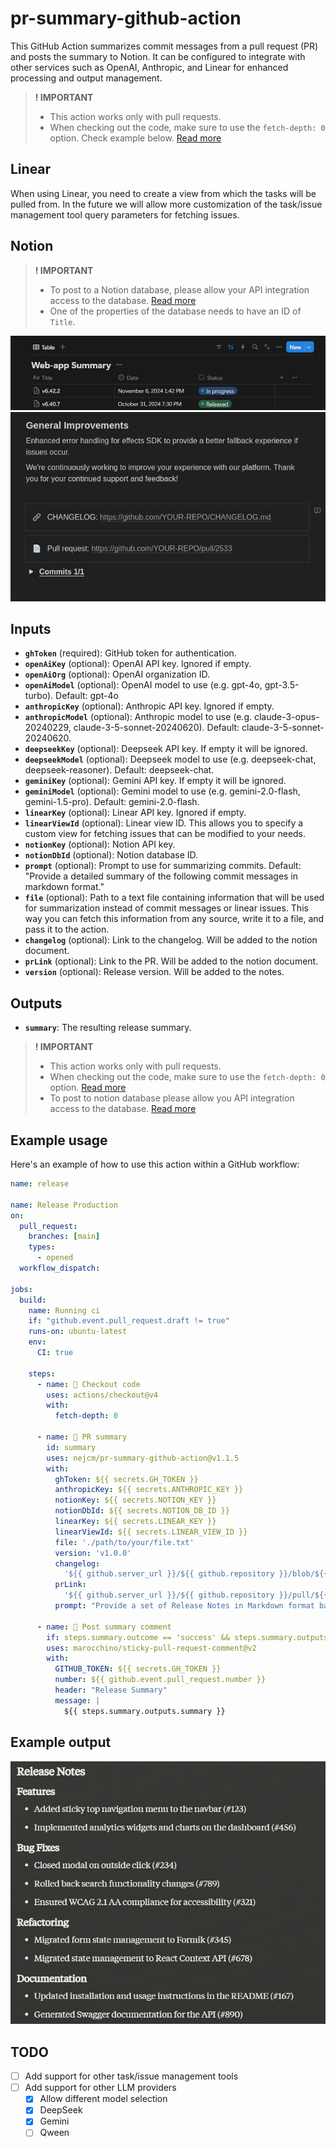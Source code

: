 # pr-summary-github-action

This GitHub Action summarizes commit messages from a pull request (PR) and posts the summary to Notion. It can be configured to integrate with other services such as OpenAI, Anthropic, and Linear for enhanced processing and output management.

> **! IMPORTANT**
>
> - This action works only with pull requests.
> - When checking out the code, make sure to use the `fetch-depth: 0` option. Check example below. [Read more](https://github.com/actions/checkout?tab=readme-ov-file#fetch-all-history-for-all-tags-and-branches)

## Linear

When using Linear, you need to create a view from which the tasks will be pulled from.
In the future we will allow more customization of the task/issue management tool query parameters for fetching issues.

## Notion

> **! IMPORTANT**
>
> - To post to a Notion database, please allow your API integration access to the database. [Read more](https://developers.notion.com/docs/create-a-notion-integration)
> - One of the properties of the database needs to have an ID of `Title`.

![Notion example](notion.jpg)
![Notion links example](notion-links.jpg)

## Inputs

- **`ghToken`** (required): GitHub token for authentication.
- **`openAiKey`** (optional): OpenAI API key. Ignored if empty.
- **`openAiOrg`** (optional): OpenAI organization ID.
- **`openAiModel`** (optional): OpenAI model to use (e.g. gpt-4o, gpt-3.5-turbo). Default: gpt-4o
- **`anthropicKey`** (optional): Anthropic API key. Ignored if empty.
- **`anthropicModel`** (optional): Anthropic model to use (e.g. claude-3-opus-20240229, claude-3-5-sonnet-20240620). Default: claude-3-5-sonnet-20240620.
- **`deepseekKey`** (optional): Deepseek API key. If empty it will be ignored.
- **`deepseekModel`** (optional): Deepseek model to use (e.g. deepseek-chat, deepseek-reasoner). Default: deepseek-chat.
- **`geminiKey`** (optional): Gemini API key. If empty it will be ignored.
- **`geminiModel`** (optional): Gemini model to use (e.g. gemini-2.0-flash, gemini-1.5-pro). Default: gemini-2.0-flash.
- **`linearKey`** (optional): Linear API key. Ignored if empty.
- **`linearViewId`** (optional): Linear view ID. This allows you to specify a custom view for fetching issues that can be modified to your needs.
- **`notionKey`** (optional): Notion API key.
- **`notionDbId`** (optional): Notion database ID.
- **`prompt`** (optional): Prompt to use for summarizing commits. Default: "Provide a detailed summary of the following commit messages in markdown format."
- **`file`** (optional): Path to a text file containing information that will be used for summarization instead of commit messages or linear issues. This way you can fetch this information from any source, write it to a file, and pass it to the action.
- **`changelog`** (optional): Link to the changelog. Will be added to the notion document.
- **`prLink`** (optional): Link to the PR. Will be added to the notion document.
- **`version`** (optional): Release version. Will be added to the notes.

## Outputs

- **`summary`**: The resulting release summary.

> **! IMPORTANT**
>
> - This action works only with pull requests.
> - When checking out the code, make sure to use the `fetch-depth: 0` option. [Read more](https://github.com/actions/checkout?tab=readme-ov-file#fetch-all-history-for-all-tags-and-branches)
> - To post to notion database please allow you API integration access to the database.
>   [Read more](https://developers.notion.com/docs/create-a-notion-integration)

## Example usage

Here's an example of how to use this action within a GitHub workflow:

```yaml
name: release

name: Release Production
on:
  pull_request:
    branches: [main]
    types:
      - opened
  workflow_dispatch:

jobs:
  build:
    name: Running ci
    if: "github.event.pull_request.draft != true"
    runs-on: ubuntu-latest
    env:
      CI: true

    steps:
      - name: 🛒 Checkout code
        uses: actions/checkout@v4
        with:
          fetch-depth: 0

      - name: 📄 PR summary
        id: summary
        uses: nejcm/pr-summary-github-action@v1.1.5
        with:
          ghToken: ${{ secrets.GH_TOKEN }}
          anthropicKey: ${{ secrets.ANTHROPIC_KEY }}
          notionKey: ${{ secrets.NOTION_KEY }}
          notionDbId: ${{ secrets.NOTION_DB_ID }}
          linearKey: ${{ secrets.LINEAR_KEY }}
          linearViewId: ${{ secrets.LINEAR_VIEW_ID }}
          file: './path/to/your/file.txt'
          version: 'v1.0.0'
          changelog:
            '${{ github.server_url }}/${{ github.repository }}/blob/${{ github.head_ref }}/CHANGELOG.md'
          prLink:
            '${{ github.server_url }}/${{ github.repository }}/pull/${{ github.event.pull_request.number }}'
          prompt: "Provide a set of Release Notes in Markdown format based on the following list of tasks that have been exported from Linear: "

      - name: 💬 Post summary comment
        if: steps.summary.outcome == 'success' && steps.summary.outputs.summary != ''
        uses: marocchino/sticky-pull-request-comment@v2
        with:
          GITHUB_TOKEN: ${{ secrets.GH_TOKEN }}
          number: ${{ github.event.pull_request.number }}
          header: "Release Summary"
          message: |
            ${{ steps.summary.outputs.summary }}
```

## Example output

![Summary](summary.jpg)

## TODO

- [ ] Add support for other task/issue management tools
- [ ] Add support for other LLM providers
  - [x] Allow different model selection
  - [x] DeepSeek
  - [x] Gemini
  - [ ] Qween
